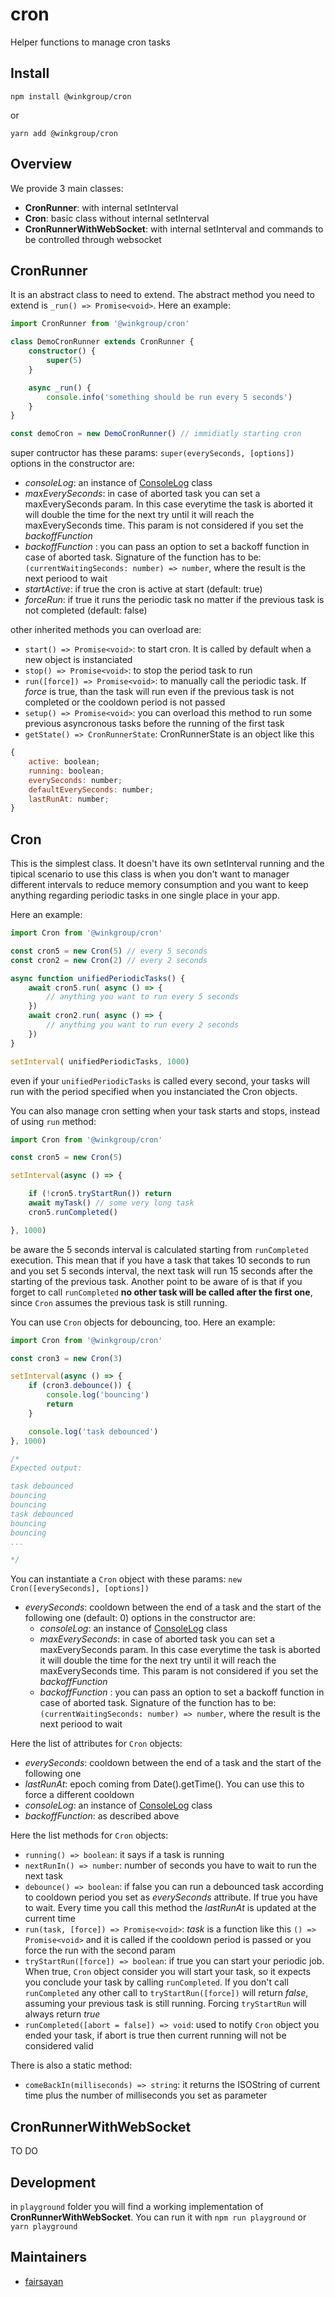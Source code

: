 # cron
Helper functions to manage cron tasks

## Install
```
npm install @winkgroup/cron
```

or

```
yarn add @winkgroup/cron
```

## Overview
We provide 3 main classes:
- **CronRunner**: with internal setInterval
- **Cron**: basic class without internal setInterval
- **CronRunnerWithWebSocket**: with internal setInterval and commands to be controlled through websocket

## CronRunner
It is an abstract class to need to extend. The abstract method you need to extend is ```_run() => Promise<void>```.
Here an example:

```ts
import CronRunner from '@winkgroup/cron'

class DemoCronRunner extends CronRunner {
    constructor() {
        super(5)
    }

    async _run() {
        console.info('something should be run every 5 seconds')
    }
}

const demoCron = new DemoCronRunner() // immidiatly starting cron
```

super contructor has these params:
```super(everySeconds, [options])```
options in the constructor are:
- *consoleLog*: an instance of [ConsoleLog](https://github.com/WINKgroup/console-log) class
- *maxEverySeconds*: in case of aborted task you can set a maxEverySeconds param. In this case everytime the task is aborted it will double the time for the next try until it will reach the maxEverySeconds time. This param is not considered if you set the *backoffFunction*
- *backoffFunction* : you can pass an option to set a backoff function in case of aborted task. Signature of the function has to be: ```(currentWaitingSeconds: number) => number```, where the result is the next periood to wait
- *startActive*: if true the cron is active at start (default: true)
- *forceRun*: if true it runs the periodic task no matter if the previous task is not completed (default: false)


other inherited methods you can overload are:
- ```start() => Promise<void>```: to start cron. It is called by default when a new object is instanciated
- ```stop() => Promise<void>```: to stop the period task to run
- ```run([force]) => Promise<void>```: to manually call the periodic task. If *force* is true, than the task will run even if the previous task is not completed or the cooldown period is not passed
- ```setup() => Promise<void>```: you can overload this method to run some previous asyncronous tasks before the running of the first task
- ```getState() => CronRunnerState```: CronRunnerState is an object like this
```js
{
    active: boolean;
    running: boolean;
    everySeconds: number;
    defaultEverySeconds: number;
    lastRunAt: number;
}
```

## Cron
This is the simplest class. It doesn't have its own setInterval running and the tipical scenario to use this class is when you don't want to manager different intervals to reduce memory consumption and you want to keep anything regarding periodic tasks in one single place in your app.

Here an example:
```ts
import Cron from '@winkgroup/cron'

const cron5 = new Cron(5) // every 5 seconds
const cron2 = new Cron(2) // every 2 seconds

async function unifiedPeriodicTasks() {
    await cron5.run( async () => {
        // anything you want to run every 5 seconds
    })
    await cron2.run( async () => {
        // anything you want to run every 2 seconds
    })
}

setInterval( unifiedPeriodicTasks, 1000)
```

even if your ```unifiedPeriodicTasks``` is called every second, your tasks will run with the period specified when you instanciated the Cron objects.

You can also manage cron setting when your task starts and stops, instead of using ```run``` method:
```ts
import Cron from '@winkgroup/cron'

const cron5 = new Cron(5)

setInterval(async () => {

    if (!cron5.tryStartRun()) return
    await myTask() // some very long task
    cron5.runCompleted()

}, 1000)

```
be aware the 5 seconds interval is calculated starting from ```runCompleted``` execution. This mean that if you have a task that takes 10 seconds to run and you set 5 seconds interval, the next task will run 15 seconds after the starting of the previous task. Another point to be aware of is that if you forget to call ```runCompleted``` **no other task will be called after the first one**, since ```Cron``` assumes the previous task is still running.

You can use ```Cron``` objects for debouncing, too. Here an example:
```ts
import Cron from '@winkgroup/cron'

const cron3 = new Cron(3)

setInterval(async () => {
    if (cron3.debounce()) {
        console.log('bouncing')
        return
    }

    console.log('task debounced')
}, 1000)

/*
Expected output:

task debounced
bouncing
bouncing
task debounced
bouncing
bouncing
...

*/
```

You can instantiate a ```Cron``` object with these params:
``` new Cron([everySeconds], [options]) ```
- *everySeconds*: cooldown between the end of a task and the start of the following one (default: 0)
options in the constructor are:
    - *consoleLog*: an instance of [ConsoleLog](https://github.com/WINKgroup/console-log) class
    - *maxEverySeconds*: in case of aborted task you can set a maxEverySeconds param. In this case everytime the task is aborted it will double the time for the next try until it will reach the maxEverySeconds time. This param is not considered if you set the *backoffFunction*
    - *backoffFunction* : you can pass an option to set a backoff function in case of aborted task. Signature of the function has to be: ```(currentWaitingSeconds: number) => number```, where the result is the next periood to wait

Here the list of attributes for ```Cron``` objects:
- *everySeconds*: cooldown between the end of a task and the start of the following one
- *lastRunAt*: epoch coming from Date().getTime(). You can use this to force a different cooldown
- *consoleLog*: an instance of [ConsoleLog](https://github.com/WINKgroup/console-log) class
- *backoffFunction*: as described above

Here the list methods for ```Cron``` objects:
- ```running() => boolean```: it says if a task is running
- ```nextRunIn() => number```: number of seconds you have to wait to run the next task
- ```debounce() => boolean```: if false you can run a debounced task according to cooldown period you set as *everySeconds* attribute. If true you have to wait. Every time you call this method the *lastRunAt* is updated at the current time
- ```run(task, [force]) => Promise<void>```: *task* is a function like this ```() => Promise<void>``` and it is called if the cooldown period is passed or you force the run with the second param
- ```tryStartRun([force]) => boolean```: if true you can start your periodic job. When true, ```Cron``` object consider you will start your task, so it expects you conclude your task by calling ```runCompleted```. If you don't call ```runCompleted``` any other call to ```tryStartRun([force])``` will return *false*, assuming your previous task is still running. Forcing ```tryStartRun``` will always return *true*
- ```runCompleted([abort = false]) => void```: used to notify ```Cron``` object you ended your task, if abort is true then current running will not be considered valid

There is also a static method:
- ```comeBackIn(milliseconds) => string```: it returns the ISOString of current time plus the number of milliseconds you set as parameter

## CronRunnerWithWebSocket
TO DO

## Development
in ```playground``` folder you will find a working implementation of **CronRunnerWithWebSocket**. You  can run it with ```npm run playground``` or ```yarn playground```


## Maintainers
* [fairsayan](https://github.com/fairsayan)